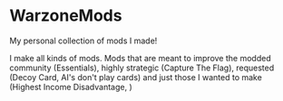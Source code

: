 # WarzoneMods
My personal collection of mods I made!

I make all kinds of mods. Mods that are meant to improve the modded community (Essentials), highly strategic (Capture The Flag), requested (Decoy Card, AI's don't play cards) and just those I wanted to make (Highest Income Disadvantage, )
